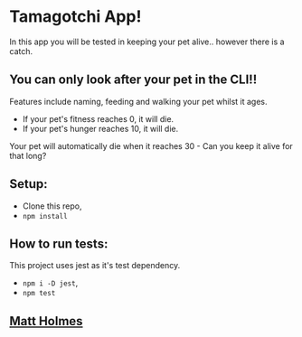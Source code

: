 # Tamagotchi App!

In this app you will be tested in keeping your pet alive.. however there is a catch.

## You can only look after your pet in the CLI!!

Features include naming, feeding and walking your pet whilst it ages.
 
 - If your pet's fitness reaches 0, it will die.
 - If your pet's hunger reaches 10, it will die.

Your pet will automatically die when it reaches 30 - Can you keep it alive for that long?

## Setup:

- Clone this repo,
- `npm install`

## How to run tests:

This project uses jest as it's test dependency.
- `npm i -D jest`,
- `npm test`



## [Matt Holmes](https://github.com/mattholmescodes)